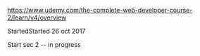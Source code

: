 https://www.udemy.com/the-complete-web-developer-course-2/learn/v4/overview

StartedStarted 26 oct 2017

Start sec 2 -- in progress
